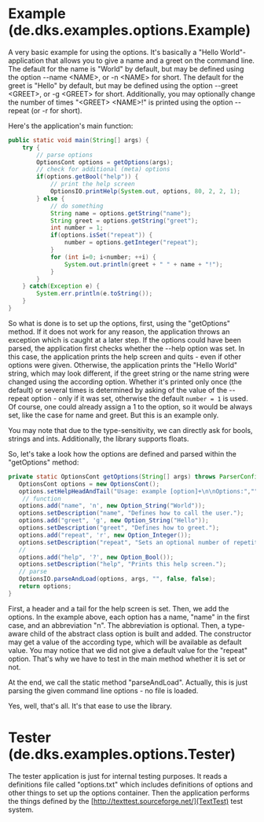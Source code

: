 # Example (de.dks.examples.options.Example)
A very basic example for using the options. It's basically a "Hello World"-application that allows you to give a name and a greet on the command line. The default for the name is "World" by default, but may be defined using the option --name &lt;NAME&gt;, or -n &lt;NAME&gt; for short. The default for the greet is "Hello" by default, but may be defined using the option --greet &lt;GREET&gt;, or -g &lt;GREET&gt; for short. Additionally, you may optionally change the number of times "&lt;GREET&gt; &lt;NAME&gt;!" is printed using the option --repeat (or -r for short).

Here's the application's main function:
```java
public static void main(String[] args) {
    try {
        // parse options
    	OptionsCont options = getOptions(args);
        // check for additional (meta) options
        if(options.getBool("help")) {
            // print the help screen
            OptionsIO.printHelp(System.out, options, 80, 2, 2, 1);
        } else {
            // do something
            String name = options.getString("name");
            String greet = options.getString("greet");
            int number = 1;
            if(options.isSet("repeat")) {
                number = options.getInteger("repeat");
            }
            for (int i=0; i<number; ++i) {
            	System.out.println(greet + " " + name + "!");
            }
        }
    } catch(Exception e) {
    	System.err.println(e.toString());
    }
}
```

So what is done is to set up the options, first, using the "getOptions" method. If it does not work for any reason, the application throws an exception which is caught at a later step. If the options could have been parsed, the application first checks whether the --help option was set. In this case, the application prints the help screen and quits - even if other options were given. Otherwise, the application prints the "Hello World" string, which may look different, if the greet string or the name string were changed using the according option. Whether it's printed only once (the default) or several times is determined by asking of the value of the --repeat option - only if it was set, otherwise the default ```number = 1``` is used. Of course, one could already assign a 1 to the option, so it would be always set, like the case for name and greet. But this is an example only.

You may note that due to the type-sensitivity, we can directly ask for bools, strings and ints. Additionally, the library supports floats.

So, let's take a look how the options are defined and parsed within the "getOptions" method:
```java
private static OptionsCont getOptions(String[] args) throws ParserConfigurationException, SAXException, IOException {
   OptionsCont options = new OptionsCont();
   options.setHelpHeadAndTail("Usage: example [option]+\n\nOptions:","");
    // function
   options.add("name", 'n', new Option_String("World"));
   options.setDescription("name", "Defines how to call the user.");
   options.add("greet", 'g', new Option_String("Hello"));
   options.setDescription("greet", "Defines how to greet.");
   options.add("repeat", 'r', new Option_Integer());
   options.setDescription("repeat", "Sets an optional number of repetitions.");
   //
   options.add("help", '?', new Option_Bool());
   options.setDescription("help", "Prints this help screen.");
   // parse
   OptionsIO.parseAndLoad(options, args, "", false, false);
   return options;
}
```

First, a header and a tail for the help screen is set. Then, we add the options. In the example above, each option has a name, "name" in the first case, and an abbreviation "n". The abbreviation is optional. Then, a type-aware child of the abstract class option is built and added. The constructor may get a value of the according type, which will be available as default value. You may notice that we did not give a default value for the "repeat" option. That's why we have to test in the main method whether it is set or not.

At the end, we call the static method "parseAndLoad". Actually, this is just parsing the given command line options - no file is loaded.

Yes, well, that's all. It's that ease to use the library.

# Tester (de.dks.examples.options.Tester)
The tester application is just for internal testing purposes. It reads a definitions file called "options.txt" which includes definitions of options and other things to set up the options container. Then the application performs the things defined by the [http://texttest.sourceforge.net/](TextTest) test system.



